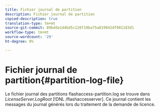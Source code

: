 ```yaml
---
title: Fichier journal de partition
description: Fichier journal de partition
copied-description: true
translation-type: tm+mt
source-git-commit: 89bdda1d4bd5c126f19ba75a819942df901183d1
workflow-type: tm+mt
source-wordcount: '29'
ht-degree: 0%

---
```



# Fichier journal de partition{#partition-log-file}

Le fichier journal des partitions flashaccess-partition.log se trouve dans *LicenseServer.LogRoot* [!DNL /flashaccesserver]. Ce journal contient les messages du journal générés lors du traitement de la demande de licence.
